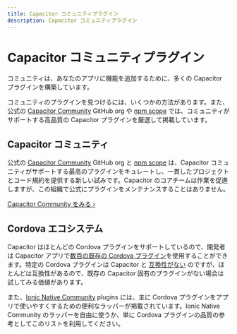 ```yaml
---
title: Capacitor コミュニティプラグイン
description: Capacitor コミュニティプラグイン
---
```


# Capacitor コミュニティプラグイン

コミュニティは、あなたのアプリに機能を追加するために、多くの Capacitor プラグインを構築しています。

コミュニティのプラグインを見つけるには、いくつかの方法があります。また、公式の [Capacitor Community](https://github.com/capacitor-community) GitHub org や [npm scope](https://npmjs.com/~capacitor-community) では、コミュニティがサポートする高品質の Capacitor プラグインを厳選して掲載しています。

## Capacitor コミュニティ

公式の [Capacitor Community](https://github.com/capacitor-community) GitHub org と [npm scope](https://npmjs.com/~capacitor-community) は、Capacitor コミュニティがサポートする最高のプラグインをキュレートし、一貫したプロジェクトとコード規約を提供する新しい試みです。Capacitor のコアチームは作業を促進しますが、この組織で公式にプラグインをメンテナンスすることはありません。

[Capacitor Community をみる &#8250;](https://github.com/capacitor-community)

## Cordova エコシステム

Capacitor はほとんどの Cordova プラグインをサポートしているので、開発者は Capacitor アプリで[数百の既存の Cordova プラグイン](https://cordova.apache.org/plugins/)を使用することができます。特定の Cordova プラグインは Capacitor と [互換性がない](/docs/plugins/cordova#known-incompatible-plugins) のですが、ほとんどは互換性があるので、既存の Capacitor 固有のプラグインがない場合は試してみる価値があります。

また、[Ionic Native Community](https://ionicframework.com/docs/native/community) plugins には、主に Cordova プラグインをアプリで使いやすくするための便利なラッパーが掲載されています。Ionic Native Community のラッパーを自由に使うか、単に Cordova プラグインの品質の参考としてこのリストを利用してください。
